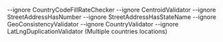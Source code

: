 --ignore CountryCodeFillRateChecker --ignore CentroidValidator --ignore StreetAddressHasNumber --ignore StreetAddressHasStateName --ignore GeoConsistencyValidator --ignore CountryValidator --ignore LatLngDuplicationValidator (Multiple countries locations)
